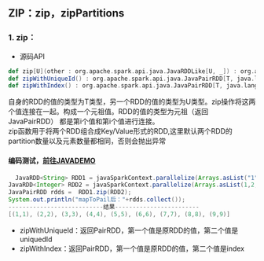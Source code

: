 ## ZIP：zip，zipPartitions
### 1. zip：
* 源码API
```scala
def zip[U](other : org.apache.spark.api.java.JavaRDDLike[U, _]) : org.apache.spark.api.java.JavaPairRDD[T, U] = { /* compiled code */ }
def zipWithUniqueId() : org.apache.spark.api.java.JavaPairRDD[T, java.lang.Long] = { /* compiled code */ }
def zipWithIndex() : org.apache.spark.api.java.JavaPairRDD[T, java.lang.Long] = { /* compiled code */ }
```
自身的RDD的值的类型为T类型，另一个RDD的值的类型为U类型。zip操作将这两个值连接在一起。构成一个元祖值。RDD的值的类型为元祖（返回JavaPairRDD） 
都是第i个值和第i个值进行连接。  
zip函数用于将两个RDD组合成Key/Value形式的RDD,这里默认两个RDD的partition数量以及元素数量都相同，否则会抛出异常  
#### 编码测试，[前往JAVADEMO](https://github.com/lk6678979/owp-spark/blob/master/java-rdd/src/main/java/com/owp/rdddemo/RddMap.java) 
```java
  JavaRDD<String> RDD1 = javaSparkContext.parallelize(Arrays.asList("1", "2", "3", "4", "5", "6", "7", "8", "9"), 3);
JavaRDD<Integer> RDD2 = javaSparkContext.parallelize(Arrays.asList(1,2,3,4,5,6,7,8,9), 3);
JavaPairRDD rdds =  RDD1.zip(RDD2);
System.out.println("mapToPail后："+rdds.collect());
---------------------------结果------------------------
[(1,1), (2,2), (3,3), (4,4), (5,5), (6,6), (7,7), (8,8), (9,9)]
```
* zipWithUniqueId：返回PairRDD，第一个值是原RDD的值，第二个值是uniquedId
* zipWithIndex：返回PairRDD，第一个值是原RDD的值，第二个值是index
